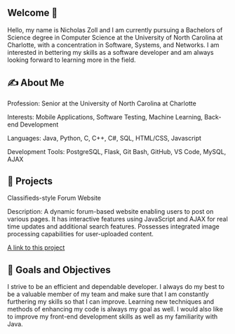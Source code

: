 ## Welcome 👋
Hello, my name is Nicholas Zoll and I am currently pursuing a Bachelors of Science degree in Computer Science at the University of North Carolina at Charlotte, with a concentration in Software, Systems, and Networks. I am interested in bettering my skills as a software developer and am always looking forward to learning more in the field. 
<!--
**NicholasZoll/NicholasZoll** is a ✨ _special_ ✨ repository because its `README.md` (this file) appears on your GitHub profile.
-->

## :writing_hand:  About Me
Profession: Senior at the University of North Carolina at Charlotte

Interests: Mobile Applications, Software Testing, Machine Learning, Back-end Development

Languages: Java, Python, C, C++, C#, SQL, HTML/CSS, Javascript

Development Tools:  PostgreSQL, Flask, Git Bash, GitHub, VS Code, MySQL, AJAX


## :book: Projects
Classifieds-style Forum Website

Description: A dynamic forum-based website enabling users to post on various pages. It has interactive features using JavaScript and AJAX for real time updates and additional search features. Possesses integrated image processing capabilities for user-uploaded content.               

[A link to this project](https://github.com/NicholasZoll/3135-Forum-based-Website)

## :page_facing_up: Goals and Objectives
I strive to be an efficient and dependable developer. I always do my best to be a valuable member of my team and make sure that I am constantly furthering my skills so that I can improve. Learning new techniques and methods of enhancing my code is always my goal as well. I would also like to improve my front-end development skills as well as my familiarity with Java. 
